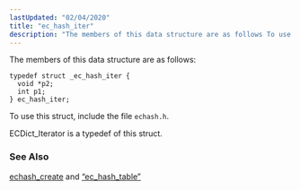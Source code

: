```yaml
---
lastUpdated: "02/04/2020"
title: "ec_hash_iter"
description: "The members of this data structure are as follows To use this struct include the file echash h EC Dict Iterator is a typedef of this struct echash create and Section 68 31 ec hash table..."
---
```


The members of this data structure are as follows:

```
typedef struct _ec_hash_iter {
  void *p2;
  int p1;
} ec_hash_iter;
```

To use this struct, include the file `echash.h`.

ECDict_Iterator is a typedef of this struct.

### <a name="idp40351968"></a> See Also

[echash_create](/momentum/3/3-api/apis-echash-create) and [“ec_hash_table”](/momentum/3/3-api/structs-ec-hash-table)